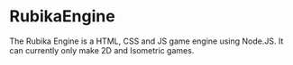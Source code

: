 # RubikaEngine
The Rubika Engine is a HTML, CSS and JS game engine using Node.JS. It can currently only make 2D and Isometric games. 
